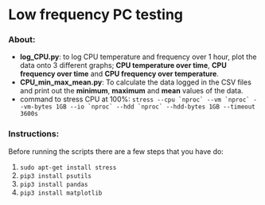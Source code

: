 # Low frequency PC testing
### About:
- __log_CPU.py__: to log CPU temperature and frequency over 1 hour, plot the data onto 3 different graphs; __CPU temperature over time__, __CPU frequency over time__ and __CPU frequency over temperature__.
- __CPU_min_max_mean.py__: To calculate the data logged in the CSV files and print out the __minimum__, __maximum__ and __mean__ values of the data.
- command to stress CPU at 100%: ``stress --cpu `nproc` --vm `nproc` --vm-bytes 1GB --io `nproc` --hdd `nproc` --hdd-bytes 1GB --timeout 3600s``
### Instructions:
Before running the scripts there are a few steps that you have do:
1. ``sudo apt-get install stress``
2. ``pip3 install psutils``
3. ``pip3 install pandas``
4. ``pip3 install matplotlib``
